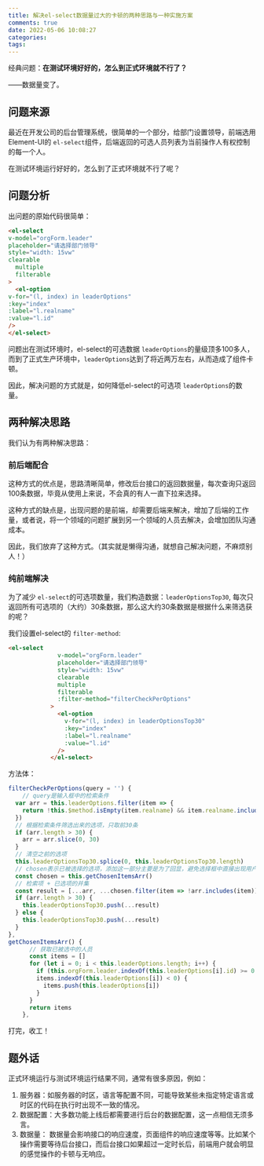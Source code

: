 ```yaml
---
title: 解决el-select数据量过大的卡顿的两种思路与一种实施方案
comments: true
date: 2022-05-06 10:08:27
categories:
tags:
---
```

经典问题：**在测试环境好好的，怎么到正式环境就不行了？**

——数据量变了。

## 问题来源

最近在开发公司的后台管理系统，很简单的一个部分，给部门设置领导，前端选用Element-UI的 `el-select`组件，后端返回的可选人员列表为当前操作人有权控制的每一个人。

 在测试环境运行好好的，怎么到了正式环境就不行了呢？

## 问题分析

出问题的原始代码很简单：

```html
<el-select
v-model="orgForm.leader"
placeholder="请选择部门领导"
style="width: 15vw"
clearable
  multiple
  filterable
>
  <el-option
v-for="(l, index) in leaderOptions"
:key="index"
:label="l.realname"
:value="l.id"
/>
</el-select>
```

问题出在测试环境时，el-select的可选数据 `leaderOptions`的量级顶多100多人，而到了正式生产环境中，`leaderOptions`达到了将近两万左右，从而造成了组件卡顿。

因此，解决问题的方式就是，如何降低el-select的可选项 `leaderOptions`的数量。

## 两种解决思路

我们认为有两种解决思路：

### 前后端配合

这种方式的优点是，思路清晰简单，修改后台接口的返回数据量，每次查询只返回100条数据，毕竟从使用上来说，不会真的有人一直下拉来选择。

这种方式的缺点是，出现问题的是前端，却需要后端来解决，增加了后端的工作量，或者说，将一个领域的问题扩展到另一个领域的人员去解决，会增加团队沟通成本。

因此，我们放弃了这种方式。（其实就是懒得沟通，就想自己解决问题，不麻烦别人！）

### 纯前端解决

为了减少 `el-select`的可选项数量，我们构造数据：`leaderOptionsTop30`, 每次只返回所有可选项的（大约）30条数据，那么这大约30条数据是根据什么来筛选获的呢？

我们设置el-select的 `filter-method`:

```html
<el-select
              v-model="orgForm.leader"
              placeholder="请选择部门领导"
              style="width: 15vw"
              clearable
              multiple
              filterable
              :filter-method="filterCheckPerOptions"
            >
              <el-option
                v-for="(l, index) in leaderOptionsTop30"
                :key="index"
                :label="l.realname"
                :value="l.id"
              />
            </el-select>
```

方法体：

```javascript
filterCheckPerOptions(query = '') {
    // query是输入框中的检索条件
  var arr = this.leaderOptions.filter(item => {
    return !this.$method.isEmpty(item.realname) && item.realname.includes(query)
  })
  // 根据检索条件筛选出来的选项，只取前30条
  if (arr.length > 30) {
    arr = arr.slice(0, 30)
  }
  // 清空之前的选项
  this.leaderOptionsTop30.splice(0, this.leaderOptionsTop30.length)
  // chosen表示已被选择的选项，添加这一部分主要是为了回显，避免选择框中直接出现用户id
  const chosen = this.getChosenItemsArr()
  // 检索项 + 已选项的并集
  const result = [...arr, ...chosen.filter(item => !arr.includes(item))]
  if (arr.length > 30) {
    this.leaderOptionsTop30.push(...result)
  } else {
    this.leaderOptionsTop30.push(...result)
  }
},
getChosenItemsArr() {
      // 获取已被选中的人员
      const items = []
      for (let i = 0; i < this.leaderOptions.length; i++) {
        if (this.orgForm.leader.indexOf(this.leaderOptions[i].id) >= 0 &&
        items.indexOf(this.leaderOptions[i]) < 0) {
          items.push(this.leaderOptions[i])
        }
      }
      return items
    },
```

打完，收工！

## 题外话

正式环境运行与测试环境运行结果不同，通常有很多原因，例如：

1. 服务器：如服务器的时区，语言等配置不同，可能导致某些未指定特定语言或时区的代码在执行时出现不一致的情况。
2. 数据配置：大多数功能上线后都需要进行后台的数据配置，这一点相信无须多言。
3. 数据量：
   数据量会影响接口的响应速度，页面组件的响应速度等等。比如某个操作需要等待后台接口，而后台接口如果超过一定时长后，前端用户就会明显的感觉操作的卡顿与无响应。
